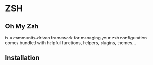 # ZSH

## Oh My Zsh
is a community-driven framework for managing your zsh configuration. comes bundled with helpful functions, helpers, plugins, themes...

## Installation


## 